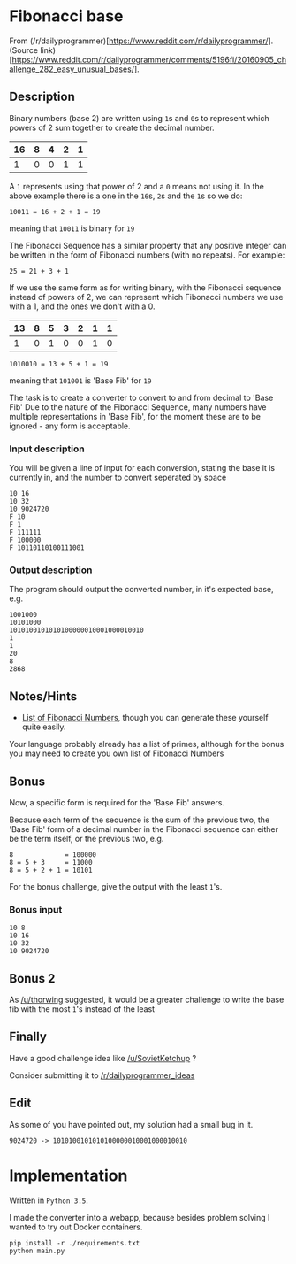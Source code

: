 # Fibonacci base

From (/r/dailyprogrammer)[https://www.reddit.com/r/dailyprogrammer/].
(Source link)[https://www.reddit.com/r/dailyprogrammer/comments/5196fi/20160905_challenge_282_easy_unusual_bases/].

## Description

<p>Binary numbers (base 2) are written using <code>1</code>s and <code>0</code>s to represent which powers of 2 sum together to create the decimal number.</p>

<table><thead>
<tr>
<th>16</th>
<th>8</th>
<th>4</th>
<th>2</th>
<th>1</th>
</tr>
</thead><tbody>
<tr>
<td>1</td>
<td>0</td>
<td>0</td>
<td>1</td>
<td>1</td>
</tr>
</tbody></table>

<p>A <code>1</code> represents using that power of 2 and a <code>0</code> means not using it. In the above example there is a one in the <code>16</code>s, <code>2</code>s and the <code>1</code>s so we do:</p>

<pre><code>10011 = 16 + 2 + 1 = 19
</code></pre>

<p>meaning that <code>10011</code> is binary for <code>19</code></p>

<p>The Fibonacci Sequence has a similar property that any positive integer can be written in the form of Fibonacci numbers (with no repeats). For example:</p>

<pre><code>25 = 21 + 3 + 1
</code></pre>

<p>If we use the same form as for writing binary, with the Fibonacci sequence instead of powers of 2, we can represent which Fibonacci numbers we use with a 1, and the ones we don't with a 0.</p>

<table><thead>
<tr>
<th>13</th>
<th>8</th>
<th>5</th>
<th>3</th>
<th>2</th>
<th>1</th>
<th>1</th>
</tr>
</thead><tbody>
<tr>
<td>1</td>
<td>0</td>
<td>1</td>
<td>0</td>
<td>0</td>
<td>1</td>
<td>0</td>
</tr>
</tbody></table>

<pre><code>1010010 = 13 + 5 + 1 = 19
</code></pre>

<p>meaning that <code>101001</code> is 'Base Fib' for <code>19</code></p>

<p>The task is to create a converter to convert to and from decimal to 'Base Fib'
Due to the nature of the Fibonacci Sequence, many numbers have multiple representations in 'Base Fib', for the moment these are to be ignored - any form is acceptable.</p>

### Input description

<p>You will be given a line of input for each conversion, stating the base it is currently in, and the number to convert seperated by space</p>

<pre><code>10 16
10 32
10 9024720
F 10
F 1
F 111111
F 100000
F 10110110100111001
</code></pre>

### Output description

<p>The program should output the converted number, in it's expected base, e.g.</p>

<pre><code>1001000
10101000
1010100101010100000010001000010010
1
1
20
8
2868
</code></pre>

## Notes/Hints

<ul>
<li><a href="http://planetmath.org/listoffibonaccinumbers">List of Fibonacci Numbers</a><span class="noCtrlF keyNavAnnotation" data-text="[1]" title="press 1 to open link"></span>, though you can generate these yourself quite easily.</li>
</ul>

<p>Your language probably already has a list of primes, although for the bonus you may need to create you own list of Fibonacci Numbers</p>

## Bonus

<p>Now, a specific form is required for the 'Base Fib' answers.</p>

<p>Because each term of the sequence is the sum of the previous two, the 'Base Fib' form of a decimal number in the Fibonacci sequence can either be the term itself, or the previous two, e.g.</p>

<pre><code>8             = 100000
8 = 5 + 3     = 11000
8 = 5 + 2 + 1 = 10101
</code></pre>

<p>For the bonus challenge, give the output with the least <code>1</code>'s.</p>

### Bonus input

<pre><code>10 8
10 16
10 32
10 9024720
</code></pre>

## Bonus 2

<p>As <a href="/u/thorwing" class="userTagged">/u/thorwing</a><span class="RESUserTag"><a class="userTagLink RESUserTagImage" username="thorwing" title="set a tag" href="javascript:void 0"></a></span> <a href="#" class="voteWeight" style="display: none;">[vw]</a><span class="noCtrlF keyNavAnnotation" data-text="[2]" title="press 2 to open link"></span> suggested, it would be a greater challenge to write the base fib with the most <code>1</code>'s instead of the least</p>

## Finally

<p>Have a good challenge idea like <a href="/u/SovietKetchup" class="userTagged">/u/SovietKetchup</a><span class="RESUserTag"><a class="userTagLink RESUserTagImage" username="sovietketchup" title="set a tag" href="javascript:void 0"></a></span> <a href="#" class="voteWeight" style="display: none;">[vw]</a><span class="noCtrlF keyNavAnnotation" data-text="[3]" title="press 3 to open link"></span>?</p>

<p>Consider submitting it to <a href="/r/dailyprogrammer_ideas">/r/dailyprogrammer_ideas</a><span class="noCtrlF keyNavAnnotation" data-text="[4]" title="press 4 to open link"></span></p>

## Edit

<p>As some of you have pointed out, my solution had a small bug in it. </p>

<pre><code>9024720 -&gt; 1010100101010100000010001000010010
</code></pre>

# Implementation

Written in `Python 3.5`.

I made the converter into a webapp, because besides problem solving I wanted
to try out Docker containers.

```
pip install -r ./requirements.txt
python main.py
```
